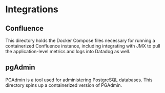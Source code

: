 # Integrations

## Confluence
This directory holds the Docker Compose files necessary for running a containerized Confluence instance, including integrating with JMX to pull the application-level metrics and logs into Datadog as well.

## pgAdmin
PGAdmin is a tool used for administering PostgreSQL databases.  This directory spins up a containerized version of PGAdmin.